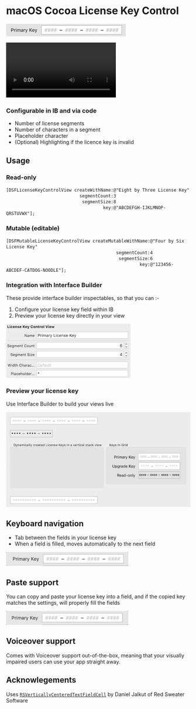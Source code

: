 # macOS Cocoa License Key Control

![](./art/simple.png)

![](./art/preview.mp4)

### Configurable in IB and via code

* Number of license segments
* Number of characters in a segment
* Placeholder character
* (Optional) Highlighting if the licence key is invalid

## Usage

### Read-only

	[DSFLicenseKeyControlView createWithName:@"Eight by Three License Key"
								segmentCount:3
	   							 segmentSize:8
										 key:@"ABCDEFGH-IJKLMNOP-QRSTUVWX"];

### Mutable (editable)

	[DSFMutableLicenseKeyControlView createMutableWithName:@"Four by Six License Key"
											  segmentCount:4
											   segmentSize:6
													   key:@"123456-ABCDEF-CATDOG-NOODLE"];

### Integration with Interface Builder

These provide interface builder inspectables, so that you can :-

1. Configure your license key field within IB
2. Preview your license key directly in your view

![](./art/interface_builder.png)

### Preview your license key

Use Interface Builder to build your views live

![](./art/interface_builder_preview.png)

## Keyboard navigation

* Tab between the fields in your license key
* When a field is filled, moves automatically to the next field

![](./art/keyboard_navigation.gif)

## Paste support

You can copy and paste your license key into a field, and if the copied key matches the settings, will properly fill the fields

![](./art/paste_support.gif)

## Voiceover support

Comes with Voiceover support out-of-the-box, meaning that your visually impaired users can use your app straight away.

## Acknowlegements

Uses [`RSVerticallyCenteredTextFieldCell`](https://red-sweater.com/blog/148/what-a-difference-a-cell-makes) by Daniel Jalkut of Red Sweater Software 
